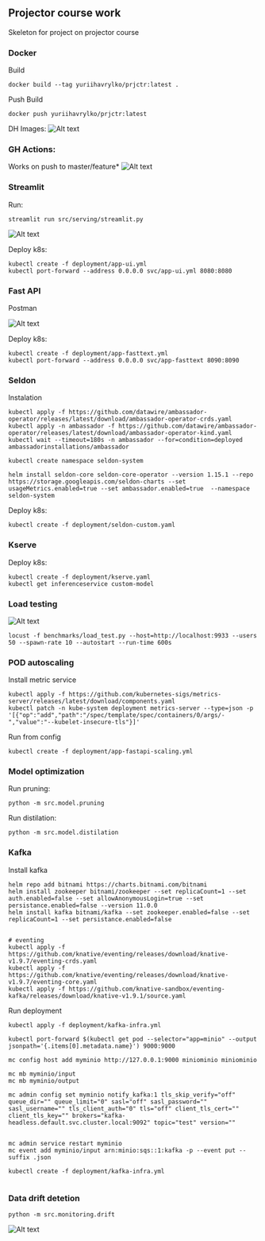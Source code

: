 ## Projector course work
Skeleton for project on projector course

### Docker 

Build
```
docker build --tag yuriihavrylko/prjctr:latest .
```

Push
Build
```
docker push yuriihavrylko/prjctr:latest
```

DH Images:
![Alt text](assets/images.png)

### GH Actions:

Works on push to master/feature*
![Alt text](assets/actions.png)

### Streamlit 

Run:
```
streamlit run src/serving/streamlit.py
```

![Alt text](assets/streamlit.png)

Deploy k8s:
```
kubectl create -f deployment/app-ui.yml
kubectl port-forward --address 0.0.0.0 svc/app-ui.yml 8080:8080
```

### Fast API 

Postman

![Alt text](assets/fastapi.png)


Deploy k8s:
```
kubectl create -f deployment/app-fasttext.yml
kubectl port-forward --address 0.0.0.0 svc/app-fasttext 8090:8090
```

### Seldon

Instalation

```
kubectl apply -f https://github.com/datawire/ambassador-operator/releases/latest/download/ambassador-operator-crds.yaml
kubectl apply -n ambassador -f https://github.com/datawire/ambassador-operator/releases/latest/download/ambassador-operator-kind.yaml
kubectl wait --timeout=180s -n ambassador --for=condition=deployed ambassadorinstallations/ambassador

kubectl create namespace seldon-system

helm install seldon-core seldon-core-operator --version 1.15.1 --repo https://storage.googleapis.com/seldon-charts --set usageMetrics.enabled=true --set ambassador.enabled=true  --namespace seldon-system
```

Deploy k8s:
```
kubectl create -f deployment/seldon-custom.yaml
```

### Kserve

Deploy k8s:

```
kubectl create -f deployment/kserve.yaml
kubectl get inferenceservice custom-model
```

### Load testing

![Alt text](assets/locust.png)

```
locust -f benchmarks/load_test.py --host=http://localhost:9933 --users 50 --spawn-rate 10 --autostart --run-time 600s
```

### POD autoscaling

Install metric service

```
kubectl apply -f https://github.com/kubernetes-sigs/metrics-server/releases/latest/download/components.yaml
kubectl patch -n kube-system deployment metrics-server --type=json -p '[{"op":"add","path":"/spec/template/spec/containers/0/args/-","value":"--kubelet-insecure-tls"}]'
```

Run from config

```
kubectl create -f deployment/app-fastapi-scaling.yml
```


### Model optimization

Run pruning:

```
python -m src.model.pruning
```

Run distilation:

```
python -m src.model.distilation
```

### Kafka

Install kafka
```
helm repo add bitnami https://charts.bitnami.com/bitnami
helm install zookeeper bitnami/zookeeper --set replicaCount=1 --set auth.enabled=false --set allowAnonymousLogin=true --set persistance.enabled=false --version 11.0.0
helm install kafka bitnami/kafka --set zookeeper.enabled=false --set replicaCount=1 --set persistance.enabled=false


# eventing
kubectl apply -f https://github.com/knative/eventing/releases/download/knative-v1.9.7/eventing-crds.yaml
kubectl apply -f https://github.com/knative/eventing/releases/download/knative-v1.9.7/eventing-core.yaml
kubectl apply -f https://github.com/knative-sandbox/eventing-kafka/releases/download/knative-v1.9.1/source.yaml
```

Run deployment

```
kubectl apply -f deployment/kafka-infra.yml

kubectl port-forward $(kubectl get pod --selector="app=minio" --output jsonpath='{.items[0].metadata.name}') 9000:9000

mc config host add myminio http://127.0.0.1:9000 miniominio miniominio

mc mb myminio/input
mc mb myminio/output

mc admin config set myminio notify_kafka:1 tls_skip_verify="off"  queue_dir="" queue_limit="0" sasl="off" sasl_password="" sasl_username="" tls_client_auth="0" tls="off" client_tls_cert="" client_tls_key="" brokers="kafka-headless.default.svc.cluster.local:9092" topic="test" version=""


mc admin service restart myminio
mc event add myminio/input arn:minio:sqs::1:kafka -p --event put --suffix .json

kubectl create -f deployment/kafka-infra.yml


```

### Data drift detetion

```
python -m src.monitoring.drift
```

![Alt text](assets/drift.png)